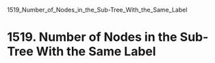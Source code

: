 1519_Number_of_Nodes_in_the_Sub-Tree_With_the_Same_Label
# 1519. Number of Nodes in the Sub-Tree With the Same Label

